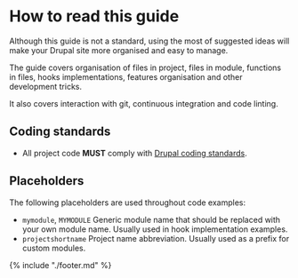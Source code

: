 # How to read this guide
Although this guide is not a standard, using the most of suggested ideas will make your Drupal site more organised and easy to manage.

The guide covers organisation of files in project, files in module, functions in files, hooks implementations, features organisation and other development tricks.

It also covers interaction with git, continuous integration and code linting.

## Coding standards
* All project code **MUST** comply with [Drupal coding standards](https://www.drupal.org/coding-standards).

## Placeholders
The following placeholders are used throughout code examples:
* `mymodule`, `MYMODULE` Generic module name that should be replaced with your own module name. Usually used in hook implementation examples.
* `projectshortname` Project name abbreviation. Usually used as a prefix for custom modules.

{% include "./footer.md" %}
